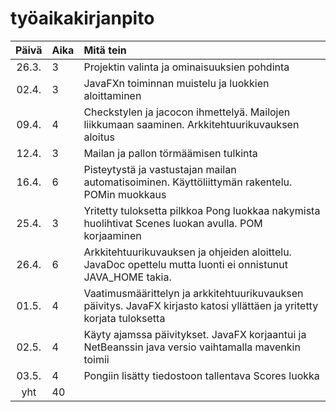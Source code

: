 # työaikakirjanpito

| Päivä | Aika | Mitä tein  |
| :----:|:-----| :-----|
| 26.3. | 3    | Projektin valinta ja ominaisuuksien pohdinta |
| 02.4. | 3    | JavaFXn toiminnan muistelu ja luokkien aloittaminen |
| 09.4. | 4    | Checkstylen ja jacocon ihmettelyä. Mailojen liikkumaan saaminen. Arkkitehtuurikuvauksen aloitus |
| 12.4. | 3    | Mailan ja pallon törmäämisen tulkinta |
| 16.4. | 6    | Pisteytystä ja vastustajan mailan automatisoiminen. Käyttöliittymän rakentelu. POMin muokkaus |
| 25.4. | 3    | Yritetty tuloksetta pilkkoa Pong luokkaa nakymista huolihtivat Scenes luokan avulla. POM korjaaminen|
| 26.4. | 6    | Arkkitehtuurikuvauksen ja ohjeiden aloittelu. JavaDoc opettelu mutta luonti ei onnistunut JAVA_HOME takia.|
| 01.5. | 4    | Vaatimusmäärittelyn ja arkkitehtuurikuvauksen päivitys. JavaFX kirjasto katosi yllättäen ja yritetty korjata tuloksetta|
| 02.5. | 4    | Käyty ajamssa päivitykset. JavaFX korjaantui ja NetBeanssin java versio vaihtamalla mavenkin toimii|
| 03.5. | 4    | Pongiin lisätty tiedostoon tallentava Scores luokka|
| yht | 40 | | 
